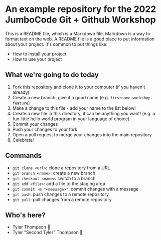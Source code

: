 # An example repository for the 2022 JumboCode Git + Github Workshop

This is a README file, which is a Markdown file. Markdown is a way to format text on the web.
A README file is a good place to put information about your project. It's common to put things like:

- How to install your project
- How to use your project

## What we're going to do today

1. Fork this repository and clone it to your computer (if you haven't already)
2. Create a new branch, give it a good name (e.g. `firstname-workshop-feature`)
3. Make a change to this file - add your name to the list below!
4. Create a new file in this directory, it can be anything you want! (e.g. a fun little hello world program in your language of choice)
5. Commit your changes
6. Push your changes to your fork
7. Open a pull request to merge your changes into the main repository
8. Celebrate!

## Commands

- `git clone <url>`: clone a repository from a URL
- `git branch <name>`: create a new branch
- `git checkout <name>`: switch to a branch
- `git add <file>`: add a file to the staging area
- `git commit -m "<message>"`: commit changes with a message
- `git push`: push changes to a remote repository
- `git pull`: pull changes from a remote repository

## Who's here?

- Tyler Thompson 🤘
- Tyler "Second Tyler" Thompson 🫠
